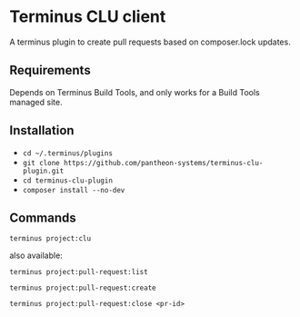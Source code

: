 # Terminus CLU client

A terminus plugin to create pull requests based on composer.lock updates.

## Requirements
Depends on Terminus Build Tools, and only works for a Build Tools managed site.

## Installation

- `cd ~/.terminus/plugins`
- `git clone https://github.com/pantheon-systems/terminus-clu-plugin.git` 
- `cd terminus-clu-plugin`
- `composer install --no-dev`

## Commands

`terminus project:clu`

also available:

`terminus project:pull-request:list`

`terminus project:pull-request:create`

`terminus project:pull-request:close <pr-id>`
